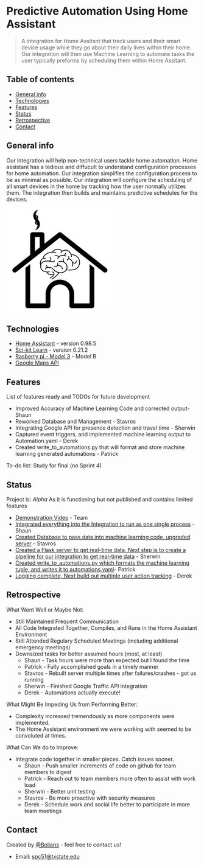 # Predictive Automation Using Home Assistant
> A integration for Home Assitant that track users and their smart device usage while they go about their daily lives within their home. Our integration will then use Machine Learning to automate tasks the user typically preforms by scheduling them within Home Assitant. 

## Table of contents
* [General info](#general-info)
* [Technologies](#technologies)
* [Features](#features)
* [Status](#status)
* [Retrospective](#retrospective)
* [Contact](#contact)

## General info
Our integration will help non-technical users tackle home automation. Home assistant has a tedious and diffucult to understand configuration processes for home automation. Our integration simplifies the configuration process to be as minimal as possible. Our integration will configure the scheduling of all smart devices in the home by tracking how the user normally utilizes them. The integration then builds and maintains predictive schedules for the devices.   


![Example screenshot](./img/icon.png)

## Technologies
* [Home Assistant](https://www.home-assistant.io/) - version 0.98.5
* [Sci-kit Learn](https://scikit-learn.org/stable/) - version 0.21.2
* [Rasberry pi - Model 3](https://www.raspberrypi.org/products/raspberry-pi-3-model-b/) - Model B
* [Google Maps API](https://developers.google.com/maps/documentation/)

[//]: <> (## Setup)
[//]: <> (Describe how to install / setup your local environement / add link to demo version.)

[//]: <> (## Code Examples)
[//]: <> (Show examples of usage:)
[//]: <> (`put-your-code-here`)

## Features
List of features ready and TODOs for future development

* Improved Accuracy of Machine Learning Code and corrected output- Shaun
* Reworked Database and Management - Stavros
* Integrating Google API for presence detection and travel time - Sherwin
* Captured event triggers, and implemented machine learning output to Automation.yaml - Derek
* Created write_to_automations.py that will format and store machine learning generated automations - Patrick



To-do list:
 Study for final (no Sprint 4)

## Status
Project is: _Alpha_ As it is functioning but not published and contains limited features
* [Demonstration Video](https://youtu.be/bm1OZir9xpg) - Team
* [Integrated everything into the Integration to run as one single process](https://github.com/CS3398-Bolians-Booleans/CS3398-Bolians-S2019/blob/master/custom_components/box1/__init__.py) - Shaun
* [Created Database to pass data into machine learning code, upgraded server](https://github.com/CS3398-Bolians-Booleans/CS3398-Bolians-S2019/blob/master/Database/app.py) - Stavros
* [Created a Flask server to get real-time data. Next step is to create a pipeline for our integration to get real-time data](https://github.com/CS3398-Bolians-Booleans/CS3398-Bolians-S2019/tree/master/Architecture%20and%20API) - Sherwin
* [Created write_to_automations.py which formats the machine learning tuple, and writes it to automations.yaml](https://github.com/CS3398-Bolians-Booleans/CS3398-Bolians-S2019/blob/master/config/python_scripts/write_to_automations.py%20-%20SuperUser%20and%20TAG)- Patrick
* [Logging complete, Next build out multiple user action tracking](https://github.com/CS3398-Bolians-Booleans/CS3398-Bolians-S2019/tree/master/user%20location) - Derek 

## Retrospective
What Went Well or Maybe Not:
* Still Maintained Frequent Communication
* All Code Integrated Together, Compiles, and Runs in the Home Assistant Environment
* Still Attended Regulary Scheduled Meetings (including additional emergency meetings)
* Downsized tasks for better assumed hours (most, at least)
  * Shaun - Task hours were more than expected but I found the time
  * Patrick - Fully accomplished goals in a timely manner
  * Stavros - Rebuilt server multiple times after failures/crashes - got us running
  * Sherwin - Finished Google Traffic API integration
  * Derek - Automations actually execute!
     

What Might Be Impeding Us from Performing Better:
* Complexity increased tremendously as more components were implemented. 
* The Home Assistant environment we were working with seemed to be convoluted at times.

What Can We do to Improve:
* Integrate code together in smaller pieces. Catch issues sooner.
  * Shaun - Push smaller increments of code on github for team members to digest 
  * Patrick - Reach out to team members more often to assist with work load
  * Sherwin - Better unit testing
  * Stavros - Be more proactive with security measures
  * Derek - Schedule work and social life better to participate in more team meetings
  
  


[//]: <> (## Inspiration)
[//]: <> (Add here credits. Project inspired by..., based on...)

## Contact
Created by [@Bolians](https://github.com/CS3398-Bolians-Booleans) - feel free to contact us! 
* Email: spc51@txstate.edu
